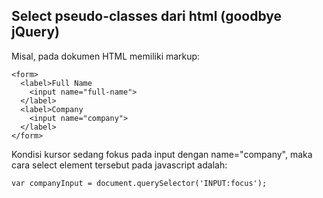## Select pseudo-classes dari html (goodbye jQuery)

Misal, pada dokumen HTML memiliki markup:
```
<form>
  <label>Full Name
    <input name="full-name">
  </label>
  <label>Company
    <input name="company">
  </label>
</form>
```

Kondisi kursor sedang fokus pada input dengan name="company", maka cara select element tersebut pada javascript adalah:

```
var companyInput = document.querySelector('INPUT:focus');
```
